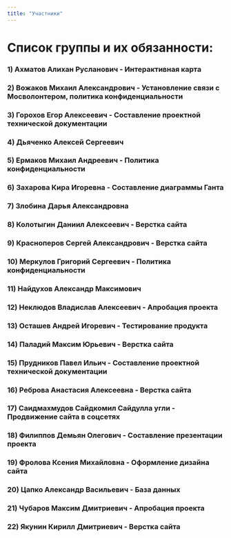 ```yaml
---
title: "Участники"
---
```

# Список группы и их обязанности:
### 1)	**Ахматов Алихан Русланович** - Интерактивная карта
### 2)	**Вожаков Михаил Александрович** - Установление связи с Мосволонтером, политика конфиденциальности
### 3)	**Горохов Егор Алексеевич** - Составление проектной технической документации
### 4)	**Дьяченко Алексей Сергеевич**	
### 5)	**Ермаков Михаил Андреевич** - Политика конфиденциальности
### 6)	**Захарова Кира Игоревна** - Составление диаграммы Ганта
### 7)	**Злобина Дарья Александровна**	
### 8)	**Колотыгин Даниил Алексеевич** - Верстка сайта
### 9)	**Красноперов Сергей Александрович** - Верстка сайта
### 10)	**Меркулов Григорий Сергеевич** - Политика конфиденциальности
### 11)	**Найдухов Александр Максимович**	
### 12)	**Неклюдов Владислав Алексеевич** - Апробация проекта
### 13)	**Осташев Андрей Игоревич** - Тестирование продукта
### 14)	**Паладий Максим Юрьевич** - Верстка сайта
### 15)	**Прудников Павел Ильич** - Составление проектной технической документации
### 16)	**Реброва Анастасия Алексеевна** - Верстка сайта
### 17)	**Саидмахмудов Сайдкомил Сайдулла угли** - Продвижение сайта в соцсетях
### 18)	**Филиппов Демьян Олегович** - Составление презентации проекта
### 19)	**Фролова Ксения Михайловна** - Оформление дизайна сайта
### 20)	**Цапко Александр Васильевич** - База данных
### 21)	**Чубаров Максим Дмитриевич** - Апробация проекта
### 22)	**Якунин Кирилл Дмитриевич** - Верстка сайта